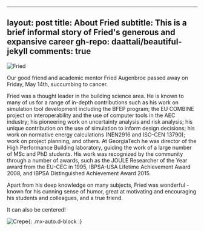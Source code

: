 
---
layout: post
title: About Fried
subtitle: This is a brief informal story of Fried's generous and expansive career
gh-repo: daattali/beautiful-jekyll
comments: true
---
![Fried](https://github.com/Remembrance-Fried/remembrance-fried.github.io/blob/567838633532f648f4916320080b244d55d5d13a/assets/img/Fried03.JPG)

Our good friend and academic mentor Fried Augenbroe passed away on Friday, May 14th, succumbing to cancer.

Fried was a thought leader in the building science area. He is known to many of us for a range of in-depth contributions such as his work on simulation tool development including the BFEP program; the EU COMBINE project on interoperability and the use of computer tools in the AEC industry; his pioneering work on uncertainty analysis and risk analysis; his unique contribution on the use of simulation to inform design decisions; his work on normative energy calculations (NEN2916 and ISO-CEN 13790); work on project planning, and others. At GeorgiaTech he was director of the High Performance Building laboratory, guiding the work of a large number of MSc and PhD students. His work was recognized by the community through a number of awards, such as the JOULE Researcher of the Year award from the EU-CEC in 1995, IBPSA-USA Lifetime Achievement Award 2008, and IBPSA Distinguished Achievement Award 2015.

Apart from his deep knowledge on many subjects, Fried was wonderful - known for his cunning sense of humor, great at motivating and encouraging his students and colleagues, and a true friend.


It can also be centered!

![Crepe](https://s3-media3.fl.yelpcdn.com/bphoto/cQ1Yoa75m2yUFFbY2xwuqw/348s.jpg){: .mx-auto.d-block :}

